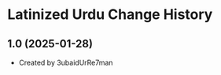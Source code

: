 Latinized Urdu Change History
====================

1.0 (2025-01-28)
----------------
* Created by 3ubaidUrRe7man
